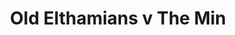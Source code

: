 ---
year: "1992"
serialNumber: "0142" 
game: "Old Elthamians"
title: "Old Elthamians v The Min"
gameLocation: "Foxbury"
gameDate: "/1992"
result: ""
resultType: ""
type: "game"
---